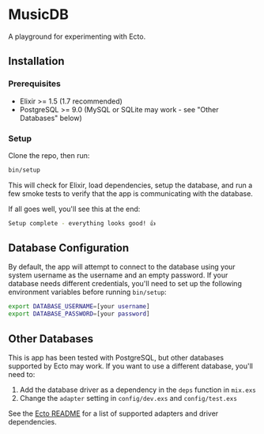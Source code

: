 # MusicDB

A playground for experimenting with Ecto.

## Installation

### Prerequisites

   * Elixir >= 1.5 (1.7 recommended)
   * PostgreSQL >= 9.0 (MySQL or SQLite may work - see "Other Databases" below)

### Setup

Clone the repo, then run:

```bash
bin/setup
```

This will check for Elixir, load dependencies, setup the database, and run a few smoke tests to verify that the app is communicating with the database.

If all goes well, you'll see this at the end:

```bash
Setup complete - everything looks good! 👍
```

## Database Configuration

By default, the app will attempt to connect to the database using your system username as the username and an empty password. If your database needs different credentials, you'll need to set up the following environment variables before running `bin/setup`:

```bash
export DATABASE_USERNAME=[your username]
export DATABASE_PASSWORD=[your password]
```

## Other Databases

This is app has been tested with PostgreSQL, but other databases supported by Ecto may work. If you want to use a different database, you'll need to:

   1. Add the database driver as a dependency in the `deps` function in `mix.exs`
   1. Change the `adapter` setting in `config/dev.exs` and `config/test.exs`

See the [Ecto README](https://github.com/elixir-ecto/ecto) for a list of supported adapters and driver dependencies.

